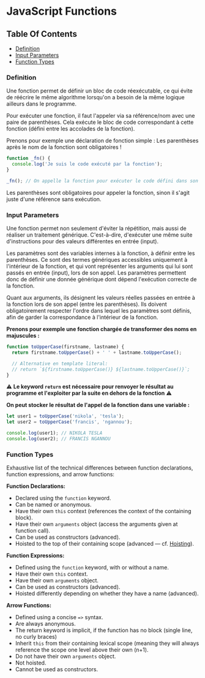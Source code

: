 # JavaScript Functions

## Table Of Contents

- [Definition](#definition)
- [Input Parameters](#input-parameters)
- [Function Types](#function-types)

### Definition

Une fonction permet de définir un bloc de code réexécutable, ce qui évite de réécrire le même algorithme lorsqu'on a besoin de la même logique ailleurs dans le programme.

Pour exécuter une fonction, il faut l'appeler via sa référence/nom avec une paire de parenthèses. Cela exécute le bloc de code correspondant à cette fonction (défini entre les accolades de la fonction).

Prenons pour exemple une déclaration de fonction simple :
Les parenthèses après le nom de la fonction sont obligatoires !

```js
function _fn() {
  console.log('Je suis le code exécuté par la fonction');
}

_fn(); // On appelle la fonction pour exécuter le code défini dans son bloc { ... }.
```

Les parenthèses sont obligatoires pour appeler la fonction, sinon il s'agit juste d'une référence sans exécution.

### Input Parameters

Une fonction permet non seulement d'éviter la répétition, mais aussi de réaliser un traitement générique. C'est-à-dire, d'exécuter une même suite d'instructions pour des valeurs différentes en entrée (input).

Les paramètres sont des variables internes à la fonction, à définir entre les parenthèses. Ce sont des termes génériques accessibles uniquement à l'intérieur de la fonction, et qui vont représenter les arguments qui lui sont passés en entrée (input), lors de son appel. Les paramètres permettent donc de définir une donnée générique dont dépend l'exécution correcte de la fonction.

Quant aux arguments, ils désignent les valeurs réelles passées en entrée à la fonction lors de son appel (entre les parenthèses). Ils doivent obligatoirement respecter l'ordre dans lequel les paramètres sont définis, afin de garder la correspondance à l'intérieur de la fonction.

**Prenons pour exemple une fonction chargée de transformer des noms en majuscules :**

```js
function toUpperCase(firstname, lastname) {
  return firstname.toUpperCase() + ' ' + lastname.toUpperCase();

  // Alternative en template literal:
  // return `${firstname.toUpperCase()} ${lastname.toUpperCase()}`;
}
```

⚠️ **Le keyword `return` est nécessaire pour renvoyer le résultat au programme et l'exploiter par la suite en dehors de la fonction** ⚠️

**On peut stocker le résultat de l'appel de la fonction dans une variable :**

```js
let user1 = toUpperCase('nikola', 'tesla');
let user2 = toUpperCase('francis', 'ngannou');

console.log(user1); // NIKOLA TESLA
console.log(user2); // FRANCIS NGANNOU
```

### Function Types

Exhaustive list of the technical differences between function declarations, function expressions, and arrow functions:

**Function Declarations:**

- Declared using the `function` keyword.
- Can be named or anonymous.
- Have their own `this` context (references the context of the containing block).
- Have their own `arguments` object (access the arguments given at function call).
- Can be used as constructors (advanced).
- Hoisted to the top of their containing scope (advanced — cf. [Hoisting](https://developer.mozilla.org/fr/docs/Glossary/Hoisting)).

**Function Expressions:**

- Defined using the `function` keyword, with or without a name.
- Have their own `this` context.
- Have their own `arguments` object.
- Can be used as constructors (advanced).
- Hoisted differently depending on whether they have a name (advanced).

**Arrow Functions:**

- Defined using a concise `=>` syntax.
- Are always anonymous.
- The return keyword is implicit, if the function has no block (single line, no curly braces)
- Inherit `this` from their containing lexical scope (meaning they will always reference the scope one level above their own (n+1).
- Do not have their own `arguments` object.
- Not hoisted.
- Cannot be used as constructors.
